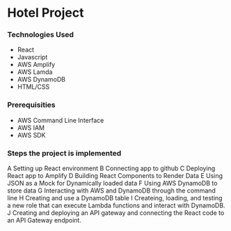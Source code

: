 # Hotel Project

### Technologies Used

- React
- Javascript
- AWS Amplify
- AWS Lamda
- AWS DynamoDB
- HTML/CSS

### Prerequisities

- AWS Command Line Interface
- AWS IAM
- AWS SDK

### Steps the project is implemented

A Setting up React environment
B Connecting app to github
C Deploying React app to Amplify
D Building React Components to Render Data
E Using JSON as a Mock for Dynamically loaded data
F Using AWS DynamoDB to store data
G Interacting with AWS and DynamoDB through the command line
H Creating and use a DynamoDB table
I Createing, loading, and testing a new role that can execute Lambda functions and interact with DynamoDB.
J Creating and deploying an API gateway and
connecting the React code to an API Gateway endpoint.
